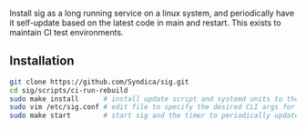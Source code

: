 Install sig as a long running service on a linux system, and periodically have it self-update based on the latest code in main and restart. This exists to maintain CI test environments.

## Installation

```bash
git clone https://github.com/Syndica/sig.git
cd sig/scripts/ci-run-rebuild
sudo make install      # install update script and systemd units to the system
sudo vim /etc/sig.conf # edit file to specify the desired CLI args for sig
sudo make start        # start sig and the timer to periodically update sig
```
